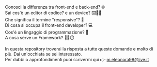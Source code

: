 
Conosci la  differenza tra front-end e back-end? 🌐 <br>
Sai cos'è un editor di codice? e un device? ⌨️📱📝 <br>
Che significa il termine "responsive"? 📲 <br> 
Di cosa si occupa il front-end developer? 💻 <br>
Cos'è un lingaggio di programmazione? 📖 <br>
A cosa serve un Framework? 💪🏻⏱️<br>

In questa repository troverai la risposta a tutte queste domande e molto di più. Dai un'occhiata se sei interessato. </br>
Per dubbi o approfondimenti puoi scrivermi qui 👉 <m.eleonora98@live.it>
